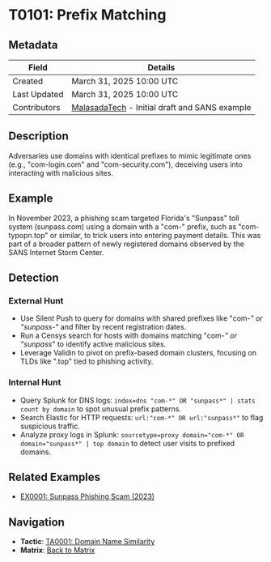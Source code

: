 # T0101: Prefix Matching

## Metadata
| Field          | Details                                      |
|----------------|----------------------------------------------|
| Created        | March 31, 2025 10:00 UTC                    |
| Last Updated   | March 31, 2025 10:00 UTC                    |
| Contributors   | [MalasadaTech](../contributors.md#malasadatech) - Initial draft and SANS example |

## Description
Adversaries use domains with identical prefixes to mimic legitimate ones (e.g., "com-login.com" and "com-security.com"), deceiving users into interacting with malicious sites.

## Example
In November 2023, a phishing scam targeted Florida's "Sunpass" toll system (sunpass.com) using a domain with a "com-" prefix, such as "com-typopn.top" or similar, to trick users into entering payment details. This was part of a broader pattern of newly registered domains observed by the SANS Internet Storm Center.

## Detection

### External Hunt
- Use Silent Push to query for domains with shared prefixes like "com-*" or "sunpass-*" and filter by recent registration dates.
- Run a Censys search for hosts with domains matching "com-*" or "sunpass*" to identify active malicious sites.
- Leverage Validin to pivot on prefix-based domain clusters, focusing on TLDs like ".top" tied to phishing activity.

### Internal Hunt
- Query Splunk for DNS logs: `index=dns "com-*" OR "sunpass*" | stats count by domain` to spot unusual prefix patterns.
- Search Elastic for HTTP requests: `url:"com-*" OR url:"sunpass*"` to flag suspicious traffic.
- Analyze proxy logs in Splunk: `sourcetype=proxy domain="com-*" OR domain="sunpass*" | top domain` to detect user visits to prefixed domains.

## Related Examples
- [EX0001: Sunpass Phishing Scam (2023)](../../examples/EX0001.md)

## Navigation
- **Tactic**: [TA0001: Domain Name Similarity](../tactics/TA0001/main.md)
- **Matrix**: [Back to Matrix](../matrix.md)
